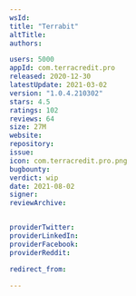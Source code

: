 ```yaml
---
wsId: 
title: "Terrabit"
altTitle: 
authors:

users: 5000
appId: com.terracredit.pro
released: 2020-12-30
latestUpdate: 2021-03-02
version: "1.0.4.210302"
stars: 4.5
ratings: 102
reviews: 64
size: 27M
website: 
repository: 
issue: 
icon: com.terracredit.pro.png
bugbounty: 
verdict: wip
date: 2021-08-02
signer: 
reviewArchive:


providerTwitter: 
providerLinkedIn: 
providerFacebook: 
providerReddit: 

redirect_from:

---
```



